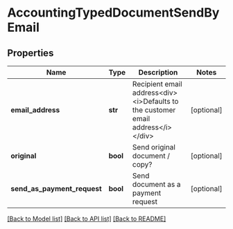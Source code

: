 # AccountingTypedDocumentSendByEmail

## Properties
Name | Type | Description | Notes
------------ | ------------- | ------------- | -------------
**email_address** | **str** | Recipient email address&lt;div&gt;&lt;i&gt;Defaults to the customer email address&lt;/i&gt;&lt;/div&gt; | [optional] 
**original** | **bool** | Send original document / copy? | [optional] 
**send_as_payment_request** | **bool** | Send document as a payment request | [optional] 

[[Back to Model list]](../README.md#documentation-for-models) [[Back to API list]](../README.md#documentation-for-api-endpoints) [[Back to README]](../README.md)


